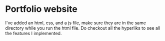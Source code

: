 # Portfolio website 
I've added an html, css, and a js file, make sure they are in the same directory while you run the html file. Do checkout all the hyperliks to see all the features I implemented. 
